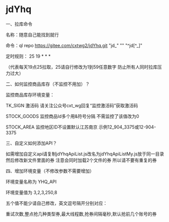 
# jdYhq
一、拉库命令

名称：随意自己能找到就行

命令：ql repo https://gitee.com/cxtwg2/jdYhq.git "jd_" "" "^jd[^_]"

定时规则： 25 19 * * *

（代表每天19点25拉取，25请自行修改为1到59任意数字 防止所有人同时拉库压力过大）


二、如何监控商品库存（不监控不用加）？

监控商品库存环境变量：

TK_SIGN 激活码 请关注公众号cxt_wg回复“监控激活码”获取激活码

STOCK_GOODS 监控商品Id多个用&符号分隔 不需监控了该值改为0

STOCK_AREA 监控地区ID不设置默认江苏南京 示例12_904_3375或12-904-3375

三、自定义如何添加API？

如需增加自定义api请复制jdYhqApiList.js改名为jdYhqApiListMy.js放于同一目录 然后修改新文件里面的券 注意会同时加载2个文件的券 所以请不要有重复的券

四、增加环境变量（不修改参数不需要增加）

环境变量名称为  YHQ_API

环境变量值为 3,2,3,250,8  

五个值不能少请自己修改，英文逗号隔开分别对应： 

重试次数,整点抢几种类型券,最大线程数,抢券间隔毫秒,默认抢前几个账号的券

